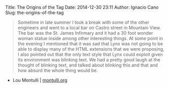 Title: The Origins of the  Tag
Date: 2014-12-30 23:11
Author: Ignacio Cano
Slug: the-origins-of-the-tag

> Sometime in late summer I took a break with some of the other
> engineers and went to a local bar on Castro street in Mountain View.
> The bar was the St. James Infirmary and it had a 30 foot wonder woman
> statue inside among other interesting things. At some point in the
> evening I mentioned that it was sad that Lynx was not going to be able
> to display many of the HTML extensions that we were proposing, I also
> pointed out that the only text style that Lynx could exploit given its
> environment was blinking text. We had a pretty good laugh at the
> thought of blinking text, and talked about blinking this and that and
> how absurd the whole thing would be.

- Lou Montulli | [montulli.org][]

  [montulli.org]: http://www.montulli.org/theoriginofthe%3Cblink%3Etag
    "The Origins of the  Tag"
